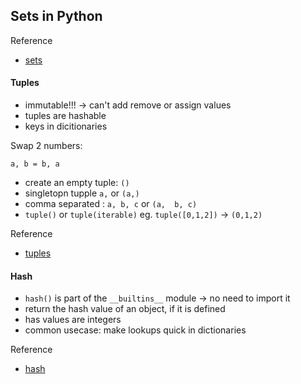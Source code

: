 ## Sets in Python

Reference
- [sets](https://www.programiz.com/python-programming/set)


#### Tuples
- immutable!!! -> can't add remove or assign values
- tuples are hashable
- keys in dicitionaries

Swap 2 numbers:
```
a, b = b, a
```
- create an empty tuple: ```()```
- singletopn tupple ```a,``` or ```(a,)```
- comma separated : ```a, b, c``` or ```(a,  b, c)```
- ```tuple()``` or ```tuple(iterable)``` eg. ```tuple([0,1,2])``` -> ```(0,1,2)```

Reference
- [tuples](https://docs.python.org/3/library/stdtypes.html?#tuple)

#### Hash
- ```hash()``` is part of the ```__builtins__``` module -> no need to import it
- return the hash value of an object, if it is defined
- has values are integers
- common usecase: make lookups quick in dictionaries

Reference
- [hash](https://docs.python.org/3/library/functions.html#hash)
